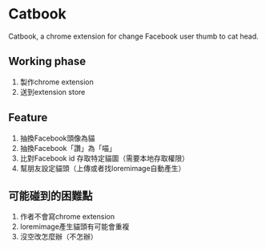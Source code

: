 # Catbook
Catbook, a chrome extension for change Facebook user thumb to cat head.

## Working phase
1. 製作chrome extension 
2. 送到extension store

## Feature
1. 抽換Facebook頭像為貓
2. 抽換Facebook「讚」為「喵」
3. 比對Facebook id 存取特定貓圖（需要本地存取權限）
4. 幫朋友設定貓頭（上傳或者找loremimage自動產生）

## 可能碰到的困難點
1. 作者不會寫chrome extension
2. loremimage產生貓頭有可能會重複
3. 沒空改怎麼辦（不怎辦）
